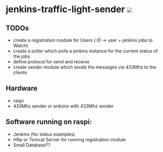 # jenkins-traffic-light-sender <img src="https://api.travis-ci.org/guidowojke/jenkins-traffic-light-sender.svg" />

## TODOs
  * create a registration module for Users ( ID -> user + jenkins jobs to Watch)
  * create a poller which polls a jenkins instance for the current status of the jobs
  * define protocol for send and receive
  * create sender module which sends the messages via 433Mhz to the clients
  
## Hardware
  * raspi
  * 433Mhz sender or arduino with 433Mhz sender 
  
  
## Software running on raspi:
  * Jenkins (for status examples)
  * Http or Tomcat Server for running registration module
  * Small Database??
